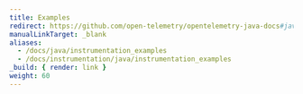 ```yaml
---
title: Examples
redirect: https://github.com/open-telemetry/opentelemetry-java-docs#java-opentelemetry-examples
manualLinkTarget: _blank
aliases:
  - /docs/java/instrumentation_examples
  - /docs/instrumentation/java/instrumentation_examples
_build: { render: link }
weight: 60
---
```

